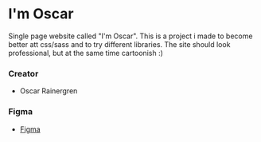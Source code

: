 # I'm Oscar

Single page website called "I'm Oscar". 
This is a project i made to become better att css/sass and to try different libraries. The site should look professional, but at the same time cartoonish :)

### Creator

* Oscar Rainergren

### Figma

* [Figma](#)


